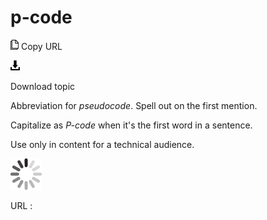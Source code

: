 # p-code

![Copy URL](media/p-code/Copy.png)
Copy URL

![Download](media/p-code/Download.png)

Download topic

Abbreviation for *pseudocode*. Spell out on the first mention. 

Capitalize as *P-code* when it's the first word in a sentence. 

Use only in content for a technical audience.

![In progress](media/p-code/activity-large.gif)

URL :
